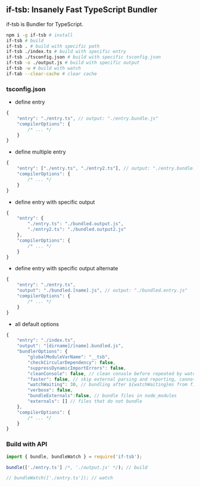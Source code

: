 ## if-tsb: Insanely Fast TypeScript Bundler
if-tsb is Bundler for TypeScript.

```sh
npm i -g if-tsb # install
if-tsb # build
if-tsb . # build with specific path
if-tsb ./index.ts # build with specific entry
if-tsb ./tsconfig.json # build with specific tsconfig.json
if-tsb -o ./output.js # build with specific output
if-tsb -w # build with watch
if-tab --clear-cache # clear cache
```


### tsconfig.json

* define entry  
```js
{
    "entry": "./entry.ts", // output: "./entry.bundle.js"
    "compilerOptions": {
        /* ... */
    }
}
```
* define multiple entry  
```js
{
    "entry": ["./entry.ts", "./entry2.ts"], // output: "./entry.bundle.js", "./entry2.bundle.js"
    "compilerOptions": {
        /* ... */
    }
}
```
* define entry with specific output  
```js
{
    "entry": {
        "./entry.ts": "./bundled.output.js",
        "./entry2.ts": "./bundled.output2.js"
    },
    "compilerOptions": {
        /* ... */
    }
}
```
* define entry with specific output alternate  
```js
{
    "entry": "./entry.ts",
    "output": "./bundled.[name].js", // output: "./bundled.entry.js"
    "compilerOptions": {
        /* ... */
    }
}
```
* all default options
```js
{
    "entry": "./index.ts",
    "output": "[dirname]/[name].bundled.js",
    "bundlerOptions": {
        "globalModuleVarName": "__tsb",
        "checkCircularDependency": false, 
        "suppressDynamicImportErrors": false, 
        "cleanConsole": false, // clean console before repeated by watch
        "faster": false, // skip external parsing and reporting, cannot emit some d.ts and will not replace enum const
        "watchWaiting": 30, // bundling after ${watchWaiting}ms from file modifying
        "verbose": false,
        "bundleExternals":false, // bundle files in node_modules
        "externals": [] // files that do not bundle
    },
    "compilerOptions": {
        /* ... */
    }
}
```

### Build with API
```ts
import { bundle, bundleWatch } = require('if-tsb');

bundle(['./entry.ts'] /*, './output.js' */); // build

// bundleWatch(['./entry.ts']); // watch

```
